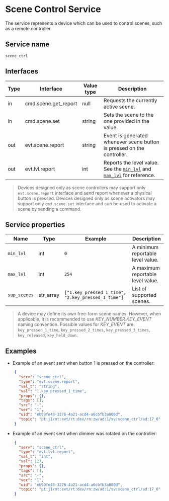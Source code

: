 # Scene Control Service

The service represents a device which can be used to control scenes, such as a remote controller.

## Service name

`scene_ctrl`

## Interfaces

| Type | Interface            | Value type | Description                                                                                                           |
|------|----------------------|------------|-----------------------------------------------------------------------------------------------------------------------|
| in   | cmd.scene.get_report | null       | Requests the currently active scene.                                                                                  |
| in   | cmd.scene.set        | string     | Sets the scene to the one provided in the value.                                                                      |
| out  | evt.scene.report     | string     | Event is generated whenever scene button is pressed on the controller.                                                |
| out  | evt.lvl.report       | int        | Reports the level value. See the [`min_lvl`](#service_properties) and [`max_lvl`](#service_properties) for reference. |

> Devices designed only as scene controllers may support only `evt.scene.report` interface and send report whenever a physical button is pressed.
> Devices designed only as scene activators may support only `cmd.scene.set` interface and can be used to activate a scene by sending a command.

## Service properties

| Name         | Type      | Example                                            | Description                      |
|--------------|-----------|----------------------------------------------------|----------------------------------|
| `min_lvl`    | int       | `0`                                                | A minimum reportable level value.|
| `max_lvl`    | int       | `254`                                              | A maximum reportable level value.|
| `sup_scenes` | str_array | `["1.key_pressed_1_time", "2.key_pressed_1_time"]` | List of supported scenes.        |

> A device may define its own free-form scene names. However, when applicable, it is recommended to use *KEY_NUMBER.KEY_EVENT* naming convention. 
> Possible values for *KEY_EVENT* are: `key_pressed_1_time`, `key_pressed_2_times`, `key_pressed_3_times`, `key_released`, `key_held_down`.

## Examples

* Example of an event sent when button 1 is pressed on the controller:

```json
    {
      "serv": "scene_ctrl",
      "type": "evt.scene.report",
      "val_t": "string",
      "val": "1.key_pressed_1_time",
      "props": {},
      "tags": [],
      "src": "-",
      "ver": "1",
      "uid": "eb99fe48-3276-4a21-acd4-a6cbfb3a800d",
      "topic": "pt:j1/mt:evt/rt:dev/rn:zw/ad:1/sv:scene_ctrl/ad:17_0"
    }
```

* Example of an event sent when dimmer was rotated on the controller:

```json
    {
      "serv": "scene_ctrl",
      "type": "evt.lvl.report",
      "val_t": "int",
      "val": 127,
      "props": {},
      "tags": [],
      "src": "-",
      "ver": "1",
      "uid": "eb99fe48-3276-4a21-acd4-a6cbfb3a800d",
      "topic": "pt:j1/mt:evt/rt:dev/rn:zw/ad:1/sv:scene_ctrl/ad:17_0"
    }
```
